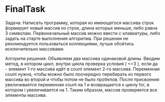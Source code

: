 # FinalTask
Задача: 
Написать программу, которая из имеющегося массива строк формирует новый массив из строк, длина которых меньше, либо равна 3 символам. 
Первоначальный массив можно ввести с клавиатуры, либо задать на старте выполнения алгоритма. 
При решении не рекомендуется пользоваться коллекциями, лучше обойтись исключительно массивами.

Алгоритм решения: 
Объявляем два массива одинаковой длины. 
Вводим метод, в котором цикл, внутри цикла проверка условия ( <=3 ), если да - элемент 1-го массива идёт в count элемент 2-го массива. 
Переменная count нужна, чтобы можно было поочередно перебирать из первого массива во второй и чтобы потом не было пробелов. 
После присвоения увеличивается переменная count на 1 и возвращается к циклу for, в котором i увеличивается на 1. 
Таким образом, массив проверяется все элементы массива.
